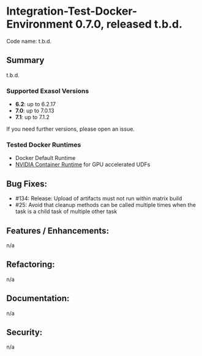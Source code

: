 # Integration-Test-Docker-Environment 0.7.0, released t.b.d.

Code name: t.b.d. 

## Summary

t.b.d.

### Supported Exasol Versions

* **6.2**: up to 6.2.17
* **7.0**: up to 7.0.13
* **7.1**: up to 7.1.2

If you need further versions, please open an issue.

### Tested Docker Runtimes

- Docker Default Runtime
- [NVIDIA Container Runtime](https://github.com/NVIDIA/nvidia-container-runtime) for GPU accelerated UDFs

## Bug Fixes:

 - #134: Release: Upload of artifacts must not run within matrix build
 - #25: Avoid that cleanup methods can be called multiple times when the task is a child task of multiple other task

## Features / Enhancements:

n/a

## Refactoring:

n/a

## Documentation:

n/a

## Security:

n/a